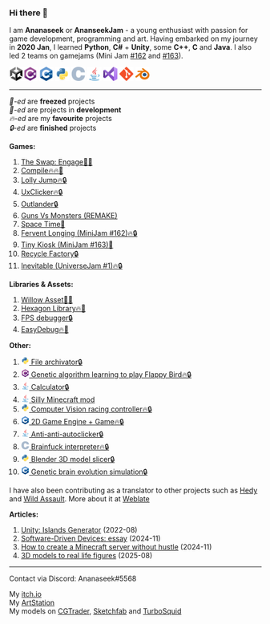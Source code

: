 ### Hi there 👋

I am **Ananaseek** or **AnanseekJam** - a young enthusiast with passion for game development, programming and art. Having embarked on my journey in **2020 Jan**, I learned **Python**, **C#** + **Unity**, some **C++**, **C** and **Java**. I also led 2 teams on gamejams (Mini Jam <a href="https://itch.io/jam/mini-jam-162-heat">#162</a> and <a href="https://itch.io/jam/mini-jam-163-dessert">#163</a>).

<img src="https://raw.githubusercontent.com/devicons/devicon/master/icons/unity/unity-original.svg" alt="Unity" width="28" height="28"/><img src="https://raw.githubusercontent.com/devicons/devicon/master/icons/csharp/csharp-original.svg" alt="C#" width="28" height="28"/>
<img src="https://raw.githubusercontent.com/devicons/devicon/master/icons/cplusplus/cplusplus-original.svg" alt="C++" width="28" height="28"/>
<img src="https://raw.githubusercontent.com/devicons/devicon/master/icons/python/python-original.svg" alt="Python" width="28" height="28"/>
<img src="https://raw.githubusercontent.com/devicons/devicon/master/icons/c/c-original.svg" alt="C" width="28" height="28"/>
<img src="https://raw.githubusercontent.com/devicons/devicon/master/icons/java/java-original.svg" alt="Java" width="28" height="28"/>
<img src="https://raw.githubusercontent.com/devicons/devicon/master/icons/visualstudio/visualstudio-original.svg" alt="Visual Studio" width="28" height="28"/>
<img src="https://raw.githubusercontent.com/devicons/devicon/master/icons/git/git-original.svg" alt="Git" width="28" height="28"/>
<img src="https://raw.githubusercontent.com/devicons/devicon/master/icons/blender/blender-original.svg" alt="Git" width="28" height="28"/>

<hr>

*🧊-ed* are **freezed** projects<br>
*🔨-ed* are projects in **development**<br>
*🔥-ed* are my **favourite** projects<br>
*🔒-ed* are **finished** projects <br>

 **Games:**

1. <a href="https://ananasikdev.github.io/TheSwapEngageWeb/">The Swap: Engage🧊🔥</a><br/>
2. <a href="https://github.com/AnanasikDev/Compile">Compile🔥🔥🔨</a><br/>
3. <a href="https://github.com/AnanasikDev/LollyJump">Lolly Jump🔥🔒</a><br/>
4. <a href="https://github.com/AnanasikDev/UxClicker">UxClicker🔥🔒</a><br/>
5. <a href="https://github.com/AnanasikDev/Outlander">Outlander🔒</a><br/>
6. <a href="https://github.com/AnanasikDev/Strategy">Guns Vs Monsters (REMAKE)</a><br/>
7. <a href="https://github.com/AnanasikDev/SpaceTime">Space Time🧊</a><br/>
8. <a href="https://github.com/AnanasikDev/FerventLonging">Fervent Longing (MiniJam #162)🔥🔒</a><br/>
9. <a href="https://github.com/AnanasikDev/Dessert">Tiny Kiosk (MiniJam #163)🧊</a><br/>
10. <a href="https://github.com/AnanasikDev/RecycleFactory">Recycle Factory🔒</a><br/>
11. <a href="https://github.com/AnanasikDev/UniverseJam">Inevitable (UniverseJam #1)🔥🔒</a><br/>

 
**Libraries & Assets:**

1. <a href="https://github.com/AnanasikDev/Willow">Willow Asset🧊🔥</a><br/>
2. <a href="https://github.com/AnanasikDev/Hexagon">Hexagon Library🔥🔨</a><br/>
3. <a href="https://github.com/AnanasikDev/FrameRateDebugger">FPS debugger🔒</a><br/>
4. <a href="https://github.com/AnanasikDev/EasyDebug">EasyDebug🔥🔨</a><br/>

**Other:**

1. <a href="https://github.com/AnanasikDev/FileArchivator"><img src="https://raw.githubusercontent.com/devicons/devicon/master/icons/python/python-original.svg" alt="Python" width="16" height="16"/> File archivator🔒</a><br/>
2. <a href="https://github.com/AnanasikDev/FlappyBirdAI"><img src="https://raw.githubusercontent.com/devicons/devicon/master/icons/csharp/csharp-original.svg" alt="C#" width="16" height="16"/> Genetic algorithm learning to play Flappy Bird🔥🔒</a><br/>
3. <a href="https://github.com/AnanasikDev/Calculator"><img src="https://raw.githubusercontent.com/devicons/devicon/master/icons/java/java-original.svg" alt="Java" width="16" height="16"/> Calculator🔒</a><br/>
4. <a href="https://github.com/AnanasikDev/MinecraftMod"><img src="https://raw.githubusercontent.com/devicons/devicon/master/icons/java/java-original.svg" alt="Java" width="16" height="16"/> Silly Minecraft mod</a><br/>
5. <a href="https://github.com/AnanasikDev/RacingCVController"><img src="https://raw.githubusercontent.com/devicons/devicon/master/icons/python/python-original.svg" alt="Python" width="16" height="16"/> Computer Vision racing controller🔥🔒</a><br/>
6. <a href="https://github.com/AnanasikDev/SFML-game"><img src="https://raw.githubusercontent.com/devicons/devicon/master/icons/cplusplus/cplusplus-original.svg" alt="C++" width="16" height="16"/> 2D Game Engine + Game🔥🔒</a><br/>
7. <a href="https://github.com/AnanasikDev/Autoclicker"><img src="https://raw.githubusercontent.com/devicons/devicon/master/icons/java/java-original.svg" alt="Java" width="16" height="16"/> Anti-anti-autoclicker🔒</a><br/>
8. <a href="https://github.com/AnanasikDev/BrainfuckInterpreter"><img src="https://raw.githubusercontent.com/devicons/devicon/master/icons/c/c-original.svg" alt="C" width="16" height="16"/> Brainfuck interpreter🔥🔒</a><br/>
9. <a href="https://github.com/AnanasikDev/3D-Model-disk-slicer"><img src="https://raw.githubusercontent.com/devicons/devicon/master/icons/python/python-original.svg" alt="Python" width="16" height="16"/> Blender 3D model slicer🔒</a><br/>
10. <a href="https://github.com/AnanasikDev/MarineEvolution"><img src="https://raw.githubusercontent.com/devicons/devicon/master/icons/cplusplus/cplusplus-original.svg" alt="C++" width="16" height="16"/> Genetic brain evolution simulation🔒</a><br/> 


I have also been contributing as a translator to other projects such as <a href="https://www.hedycode.com/">Hedy</a> and <a href="https://store.steampowered.com/app/2827230/Wild_Assault/">Wild Assault</a>. More about it at <a href="https://hosted.weblate.org/user/Ananaseek/">Weblate</a><br>

**Articles:**

1. <a href="https://gist.github.com/AnanasikDev/5428d58d26ef165ca74457f8ba163290">Unity: Islands Generator</a> (2022-08)<br/>
2. <a href="https://medium.com/@furryananasik/software-driven-devices-essay-2f32cc913ea2">Software-Driven Devices: essay</a> (2024-11)<br/>
3. <a href="https://gist.github.com/AnanasikDev/9e936cda383ba824bfe58263cae9e07a">How to create a Minecraft server without hustle</a> (2024-11)<br/>
4. <a href="https://medium.com/@furryananasik/3d-models-to-real-life-figures-bc7ba4def5f3">3D models to real life figures</a> (2025-08)<br/>

<hr>

Contact via Discord: Ananaseek#5568

My <a href="https://ananasikdeveloper.itch.io/">itch.io</a><br>
My <a href="https://www.artstation.com/ananasikfurry">ArtStation</a><br>
My models on <a href="https://www.cgtrader.com/designers/ananasik">CGTrader</a>, <a href="https://sketchfab.com/furryananasik">Sketchfab</a> and <a href="https://www.turbosquid.com/Search/Artists/Ananaseek">TurboSquid</a><br>
